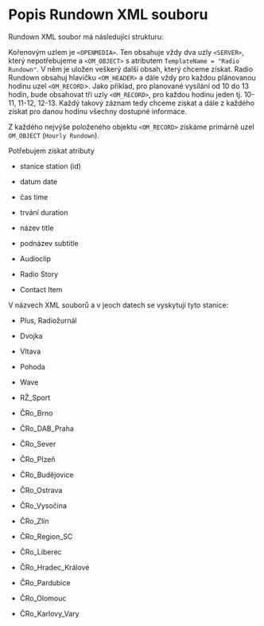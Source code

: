 # Popis Rundown XML souboru

Rundown XML soubor má následující strukturu:

Kořenovým uzlem je `<OPENMEDIA>`. Ten obsahuje vždy dva uzly `<SERVER>`, který nepotřebujeme a `<OM_OBJECT>` s atributem `TemplateName = "Radio Rundown"`. V něm je uložen veškerý další obsah, který chceme získat. Radio Rundown obsahuj hlavičku `<OM_HEADER>` a dále vždy pro každou plánovanou hodinu uzel `<OM_RECORD`>. Jako příklad, pro planované vysílání od 10 do 13 hodin, bude obsahovat tři uzly `<OM_RECORD>`, pro každou hodinu jeden tj. 10-11, 11-12, 12-13. Každý takový záznam tedy chceme získat a dále z každého získat pro danou hodinu všechny dostupné informace.

Z každého nejvýše položeného objektu `<OM_RECORD>` získáme primárně uzel `OM_OBJECT` (`Hourly Rundown`).

Potřebujem získat atributy
- stanice station (id)
- datum date
- čas time
- trvání duration
- název title
- podnázev subtitle


- Audioclip
- Radio Story
- Contact Item


V názvech XML souborů a v jeoch datech se vyskytují tyto stanice:

- Plus, Radiožurnál
- Dvojka
- Vltava
- Pohoda
- Wave
- RŽ_Sport

- ČRo_Brno
- ČRo_DAB_Praha
- ČRo_Sever
- ČRo_Plzeň
- ČRo_Budějovice
- ČRo_Ostrava
- ČRo_Vysočina
- ČRo_Zlín
- ČRo_Region_SC
- ČRo_Liberec
- ČRo_Hradec_Králové
- ČRo_Pardubice
- ČRo_Olomouc
- ČRo_Karlovy_Vary
